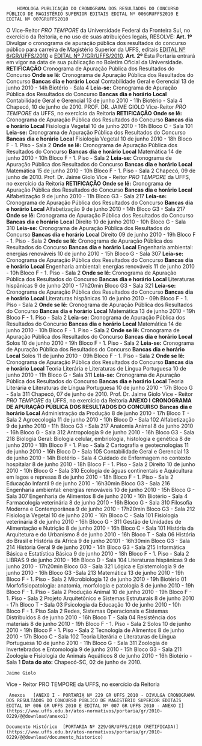         HOMOLOGA PUBLICAÇÃO DO CRONOGRAMA DOS RESULTADOS DO CONCURSO PÚBLICO DE MAGISTÉRIO SUPERIOR EDITAIS EDITAL Nº 006GRUFFS2010 E EDITAL Nº 007GRUFFS2010  

 O Vice-Reitor *PRO TEMPORE*  da Universidade Federal da Fronteira Sul, no exercício da Reitoria, e no uso de suas atribuições legais, RESOLVE:   **Art. 1º**  Divulgar o cronograma de apuração pública dos resultados do concurso público para carreira de Magistério Superior da UFFS, editais [EDITAL Nº 6/GR/UFFS/2010](https://www.uffs.edu.br/atos-normativos/edital/gr/2010-0006) e [EDITAL Nº 7/GR/UFFS/2010](https://www.uffs.edu.br/atos-normativos/edital/gr/2010-0007).   **Art. 2º**  Esta Portaria entrará em vigor na data de sua publicação no Boletim Oficial da Universidade.   **RETIFICAÇÃO**   Cronograma de Apuração Pública dos Resultados do Concurso   **Onde se lê:** Cronograma de Apuração Pública dos Resultados do Concurso     **Bancas**    **dia e horário**    **Local**      Contabilidade Geral e Gerencial   13 de junho 2010 - 14h   Biotério - Sala 4       **Leia-se:** Cronograma de Apuração Pública dos Resultados do Concurso     **Bancas**    **dia e horário**    **Local**      Contabilidade Geral e Gerencial   13 de junho 2010 - 11h   Biotério - Sala 4       Chapecó, 10 de junho de 2010.   PROF. DR. JAIME GIOLO Vice-Reitor *PRO TEMPORE*  da UFFS, no exercício da Reitoria  **RETIFICAÇÃO**   **Onde se lê:** Cronograma de Apuração Pública dos Resultados do Concurso     **Bancas**    **dia e horário**    **Local**      Fisiologia Vegetal   10 de junho 2010 - 16h   Bloco C - Sala 101       **Leia-se:** Cronograma de Apuração Pública dos Resultados do Concurso     **Bancas**    **dia e horário**    **Local**      Fisiologia Vegetal   10 de junho 2010 - 18h   Bloco F - 1. Piso - Sala 2       **Onde se lê:** Cronograma de Apuração Pública dos Resultados do Concurso     **Bancas**    **dia e horário**    **Local**      Matemática   14 de junho 2010 - 10h   Bloco F - 1. Piso - Sala 2       **Leia-se:** Cronograma de Apuração Pública dos Resultados do Concurso     **Bancas**    **dia e horário**    **Local**      Matemática   15 de junho 2010 - 10h   Bloco F - 1. Piso - Sala 2       Chapecó, 09 de junho de 2010.   Prof. Dr. Jaime Giolo Vice - Reitor *PRO TEMPORE*  da UFFS, no exercício da Reitoria  **RETIFICAÇÃO**   **Onde se lê:** Cronograma de Apuração Pública dos Resultados do Concurso     **Bancas**    **dia e horário**    **Local**      Alfabetização   9 de junho 2010 - 11h   Bloco G3 - Sala 217       **Leia-se:** Cronograma de Apuração Pública dos Resultados do Concurso     **Bancas**    **dia e horário**    **Local**      Alfabetização   9 de junho 2010 - 14h   Bloco G3 - Sala 217       **Onde se lê:** Cronograma de Apuração Pública dos Resultados do Concurso     **Bancas**    **dia e horário**    **Local**      Direito   10 de junho 2010 - 10h   Bloco G - Sala 310       **Leia-se:** Cronograma de Apuração Pública dos Resultados do Concurso     **Bancas**    **dia e horário**    **Local**      Direito   09 de junho 2010 - 19h   Bloco F - 1. Piso - Sala 2       **Onde se lê:** Cronograma de Apuração Pública dos Resultados do Concurso     **Bancas**    **dia e horário**    **Local**      Engenharia ambiental: energias renováveis   10 de junho 2010 - 15h   Bloco G - Sala 307       **Leia-se:** Cronograma de Apuração Pública dos Resultados do Concurso     **Bancas**    **dia e horário**    **Local**      Engenharia ambiental: energias renováveis   11 de junho 2010 - 10h   Bloco F - 1. Piso - Sala 2       **Onde se lê:** Cronograma de Apuração Pública dos Resultados do Concurso     **Bancas**    **dia e horário**    **Local**      Literaturas hispânicas   9 de junho 2010 - 17h20min   Bloco G3 - Sala 321       **Leia-se:** Cronograma de Apuração Pública dos Resultados do Concurso     **Bancas**    **dia e horário**    **Local**      Literaturas hispânicas   10 de junho 2010 - 09h   Bloco F - 1. Piso - Sala 2       **Onde se lê:** Cronograma de Apuração Pública dos Resultados do Concurso     **Bancas**    **dia e horário**    **Local**      Matemática   13 de junho 2010 - 19h   Bloco F - 1. Piso - Sala 2       **Leia-se:** Cronograma de Apuração Pública dos Resultados do Concurso     **Bancas**    **dia e horário**    **Local**      Matemática   14 de junho 2010 - 10h   Bloco F - 1. Piso - Sala 2       **Onde se lê:** Cronograma de Apuração Pública dos Resultados do Concurso     **Bancas**    **dia e horário**    **Local**      Solos   10 de junho 2010 - 19h   Bloco F - 1. Piso - Sala 2       **Leia-se:** Cronograma de Apuração Pública dos Resultados do Concurso     **Bancas**    **dia e horário**    **Local**      Solos   11 de junho 2010 - 09h   Bloco F - 1. Piso - Sala 2       **Onde se lê:** Cronograma de Apuração Pública dos Resultados do Concurso     **Bancas**    **dia e horário**    **Local**      Teoria Literária e Literaturas de Língua Portuguesa   10 de junho 2010 - 11h   Bloco G - Sala 311       **Leia-se:** Cronograma de Apuração Pública dos Resultados do Concurso     **Bancas**    **dia e horário**    **Local**      Teoria Literária e Literaturas de Língua Portuguesa   10 de junho 2010 - 17h   Bloco G - Sala 311       Chapecó, 07 de junho de 2010.   Prof. Dr. Jaime Giolo Vice - Reitor *PRO TEMPORE*  da UFFS, no exercício da Reitoria **ANEXO I**  **CRONOGRAMA DE APURAÇÃO PÚBLICA DOS RESULTADOS DO CONCURSO**       **Bancas**    **dia e horário**    **Local**      Administração da Produção   8 de junho 2010 - 17h   Bloco T - Sala 2     Agroecologia   11 de junho 2010 - 10h   Bloco D - Sala 102     Alfabetização   9 de junho 2010 - 11h   Bloco G3 - Sala 217     Anatomia Animal   8 de junho 2010 - 16h   Bloco G - Sala 312     Antropologia   9 de junho 2010 - 16h   Bloco G3 - Sala 218     Biologia Geral: Biologia celular, embriologia, histologia e genética   8 de junho 2010 - 18h   Bloco F - 1. Piso - Sala 2     Cartografia e geotecnologias   11 de junho 2010 - 16h   Bloco D - Sala 105     Contabilidade Geral e Gerencial   13 de junho 2010 - 14h   Biotério - Sala 4     Cuidado de Enfermagem no contexto hospitalar   8 de junho 2010 - 18h   Bloco F - 1. Piso - Sala 2     Direito   10 de junho 2010 - 10h   Bloco G - Sala 310     Ecologia de águas continentais e Aquicultura em lagos e represas   8 de junho 2010 - 18h   Bloco F - 1. Piso - Sala 2     Educação Infantil   9 de junho 2010 - 16h30min   Bloco G3 - Sala 216     Engenharia ambiental: energias renováveis   10 de junho 2010 - 15h   Bloco G - Sala 307     Engenharia de Alimentos   8 de junho 2010 - 16h   Biotério - Sala 4     Farmacologia veterinária   8 de junho 2010 - 16h   Bloco G - Sala 310     Filosofia Moderna e Contemporânea   9 de junho 2010 - 17h20min   Bloco G3 - Sala 212     Fisiologia Vegetal   10 de junho 2010 - 16h   Bloco C - Sala 101     Fisiologia veterinária   8 de junho 2010 - 16h   Bloco G - 311     Gestão de Unidades de Alimentação e Nutrição   8 de junho 2010 - 16h   Bloco C - Sala 101     História da Arquitetura e do Urbanismo   8 de junho 2010 - 16h   Bloco T - Sala 06     História do Brasil e História da África   9 de junho 20101 - 16h30min   Bloco G3 - Sala 214     História Geral   9 de junho 2010 - 14h   Bloco G3 - Sala 215     Informática Básica e Estatística Básica   9 de junho 2010 - 18h   Bloco F - 1. Piso - Sala 2     LIBRAS   9 de junho 2010 - 16h   Bloco D - Sala 104     Literaturas hispânicas   9 de junho 2010 - 17h20min   Bloco G3 - Sala 321     Lógica e Epistemologia   9 de junho 2010 - 16h   Bloco G3 -Sala 213     Matemática   13 de junho 2010 - 19h   Bloco F - 1. Piso - Sala 2     Microbiologia   12 de junho 2010 - 19h   Biotério 01     Morfofisiopatologia: anatomia, morfologia e patologia   8 de junho 2010 - 19h   Bloco F - 1. Piso - Sala 2     Produção Animal   10 de junho 2010 - 19h   Bloco F - 1. Piso - Sala 2     Projeto Arquitetônico e Sistemas Estruturais   8 de junho 2010 - 17h   Bloco T - Sala 03     Psicologia da Educação   10 de junho 2010 - 10h   Bloco F - 1. Piso Sala 2     Redes, Sistemas Operacionais e Sistemas Distribuídos   8 de junho 2010 - 16h   Bloco T - Sala 04     Resistência dos materiais   8 de junho 2010 - 19h   Bloco F - 1. Piso - Sala 2     Solos   10 de junho 2010 - 19h   Bloco F - 1. Piso - Sala 2     Tecnologia de Alimentos   8 de junho 2010 - 17h   Bloco C - Sala 102     Teoria Literária e Literaturas de Língua Portuguesa   10 de junho 2010 - 11h   Bloco G - Sala 311     Zoologia de Invertebrados e Entomologia   9 de junho 2010 - 15h   Bloco G3 - Sala 211     Zoologia e Fisiologia de Animais Aquáticos   8 de junho 2010 - 16h   Biotério - Sala 1          **Data do ato:** Chapecó-SC, 02 de junho de 2010.   
 

    Jaime Giolo   
 Vice - Reitor PRO TEMPORE da UFFS, no exercício da Reitoria 

     Anexos   [ANEXO I - PORTARIA Nº 229 GR UFFS 2010 - DIVULGA CRONOGRAMA DOS RESULTADOS DO CONCURSO PÚBLICO DE MAGISTÉRIO SUPERIOR EDITAIS EDITAL Nº 006 GR UFFS 2010 E EDITAL Nº 007 GR UFFS 2010 - ANEXO I](https://www.uffs.edu.br/atos-normativos/portaria/gr/2010-0229/@@download/anexo1)  

    Documento Histórico  [PORTARIA Nº 229/GR/UFFS/2010 (RETIFICADA)](https://www.uffs.edu.br/atos-normativos/portaria/gr/2010-0229/@@download/documento_historico)     
      